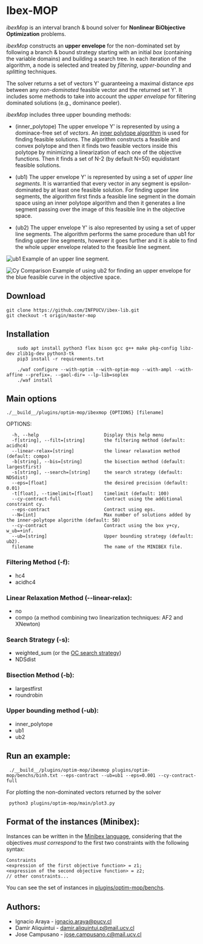 # Ibex-MOP

*ibexMop* is an interval branch & bound solver for **Nonlinear BiObjective Optimization** problems.

*ibexMop* constructs an **upper envelope** for the non-dominated set
by following a branch & bound strategy starting with an initial *box* (containing the variable domains)
and building a search tree. In each iteration of the algorithm,
a node is selected and treated by *filtering*, *upper-bounding*
and *splitting* techniques.

The solver returns a set of vectors Y' guaranteeing a maximal distance *eps* between
any *non-dominated* feasible vector and the returned set Y'. It includes 
some methods to take into account the *upper envelope* 
for filtering dominated solutions (e.g., dominance peeler).

*ibexMop* includes three upper bounding methods:

  * (inner_polytope) The upper envelope Y' is represented by using a dominace-free set of *vectors*. An
  [inner polytope algorithm](http://citeseerx.ist.psu.edu/viewdoc/download?doi=10.1.1.653.5777&rep=rep1&type=pdf)
  is used for finding feasible solutions. The algorithm constructs a feasible and convex polytope and then it finds
two feasible vectors inside this polytope by minimizing a linearization of each one of the objective functions.
Then it finds a set of N-2 (by default N=50) equidistant feasible solutions.

  * (ub1) The upper envelope Y' is represented by using a set of *upper line segments*. 
  It is warrantied that every vector in any segment is epsilon-dominated 
  by at least one feasible solution. For finding upper line segments, the 
  algorithm first finds a feasible line segment in the domain space using an inner polytope algorithm 
  and then it generates a line segment passing over the image of this feasible line in the objective space. 
  
  * (ub2) The upper envelope Y' is also represented by using a set of upper line segments. 
  The algorithm performs the same procedure than ub1 for finding upper line segments, however
  it goes further and it is able to find the whole upper envelope related to the feasible line segment.

![ub1](https://i.imgur.com/H6zAwpO.png)
Example of an upper line segment.
  
![Cy Comparison](https://i.imgur.com/Wphf10d.png)
Example of using ub2 for finding an upper envelope for the blue feasible curve in the objective space.

## Download
````
git clone https://github.com/INFPUCV/ibex-lib.git
git checkout -t origin/master-mop
````

## Installation

````
    sudo apt install python3 flex bison gcc g++ make pkg-config libz-dev zlib1g-dev python3-tk
    pip3 install -r requirements.txt
    
    ./waf configure --with-optim --with-optim-mop --with-ampl --with-affine --prefix=. --gaol-dir= --lp-lib=soplex
    ./waf install
````      
       
## Main options
```
./__build__/plugins/optim-mop/ibexmop {OPTIONS} [filename]
```
  OPTIONS:

      -h, --help                        Display this help menu
      -f[string], --filt=[string]       the filtering method (default: acidhc4)
      --linear-relax=[string]           the linear relaxation method (default: compo)
      -b[string], --bis=[string]        the bisection method (default: largestfirst)
      -s[string], --search=[string]     the search strategy (default: NDSdist)
      --eps=[float]                     the desired precision (default: 0.01)
      -t[float], --timelimit=[float]    timelimit (default: 100)
      --cy-contract-full                Contract using the additional constraint cy.
      --eps-contract                    Contract using eps.
      --N=[int]                         Max number of solutions added by the inner-polytope algorithm (default: 50)
      --cy-contract                     Contract using the box y+cy, w_ub=+inf.
      --ub=[string]                     Upper bounding strategy (default: ub2).
      filename                          The name of the MINIBEX file.

### Filtering Method (-f):
 + hc4
 + acidhc4
### Linear Relaxation Method (--linear-relax):
 + no
 + compo (a method combining two linearization techniques: AF2 and XNewton)
### Search Strategy (-s):
 + weighted_sum (or the [OC search strategy](http://www.sciencedirect.com/science/article/pii/S0377221716303824))
 + NDSdist
### Bisection Method (-b):
 + largestfirst
 + roundrobin
### Upper bounding method (-ub):
 + inner_polytope
 + ub1
 + ub2

## Run an example:

     ./__build__/plugins/optim-mop/ibexmop plugins/optim-mop/benchs/binh.txt --eps-contract --ub=ub1 --eps=0.001 --cy-contract-full

For plotting the non-dominated vectors returned by the solver

     python3 plugins/optim-mop/main/plot3.py


## Format of the instances (Minibex):

Instances can be written in the [Minibex language](http://www.ibex-lib.org/doc/minibex.html),
considering that the objectives *must correspond* to the first two constraints with the following syntax:
```
Constraints
<expression of the first objective function> = z1;
<expression of the second objective function> = z2;
// other constraints...
```
You can see the set of instances in [plugins/optim-mop/benchs](https://github.com/INFPUCV/ibex-lib/tree/master-mop/plugins/optim-mop/benchs).


## Authors:
 - Ignacio Araya - <ignacio.araya@pucv.cl>
 - Damir Aliquintui - <damir.aliquintui.p@mail.ucv.cl>
 - Jose Campusano - <jose.campusano.c@mail.ucv.cl>
